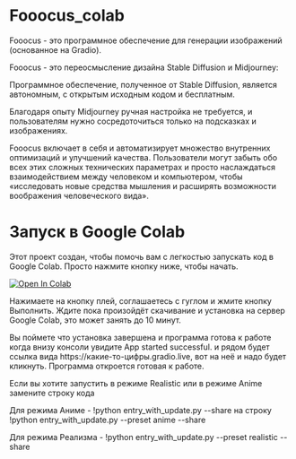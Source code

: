 <!DOCTYPE html>
<html>
<head>
    
</head>
<body>
    <h1>Fooocus_colab</h1>
<p>Fooocus - это программное обеспечение для генерации изображений (основанное на Gradio).</p>

<p>Fooocus - это переосмысление дизайна Stable Diffusion и Midjourney:</p>

<p>Программное обеспечение, полученное от Stable Diffusion, является автономным, с открытым исходным кодом и бесплатным.</p>

<p>Благодаря опыту Midjourney ручная настройка не требуется, и пользователям нужно сосредоточиться только на подсказках и изображениях.</p>

<p>Fooocus включает в себя и автоматизирует множество внутренних оптимизаций и улучшений качества. Пользователи могут забыть обо всех этих сложных технических параметрах и просто наслаждаться взаимодействием между человеком и компьютером, чтобы «исследовать новые средства мышления и расширять возможности воображения человеческого вида».</p>
<h1>Запуск в Google Colab</h1>
    <ph1>Этот проект создан, чтобы помочь вам с легкостью запускать код в Google Colab. Просто нажмите кнопку ниже, чтобы начать.</p>
	    <a href="https://colab.research.google.com/drive/1R9BdUV5t-YxRIt9t0RMp2g8ndxk51oNl?usp=sharing" target="_blank">
    <img src="https://colab.research.google.com/assets/colab-badge.svg" alt="Open In Colab"/>
</a>
    <p>Нажимаете на кнопку плей, соглашаетесь с гуглом и жмите кнопку Выполнить. Ждите пока произойдёт скачивание и установка на сервер Google Colab, это может занять до 10 минут.</p>
<p>Вы поймете что установка завершена и программа готова к работе когда внизу консоли увидите App started successful. и рядом будет ссылка вида https://какие-то-цифры.gradio.live, вот на неё и надо будет кликнуть. Программа откроется готовая к работе.</p>
	<p>Если вы хотите запустить в режиме Realistic или в режиме Anime замените строку кода</p>
 <p>Для режима Аниме - !python entry_with_update.py --share на строку !python entry_with_update.py --preset anime --share</p>
	<p>Для режима Реализма - !python entry_with_update.py --preset realistic --share</p>
</body>
</html>
